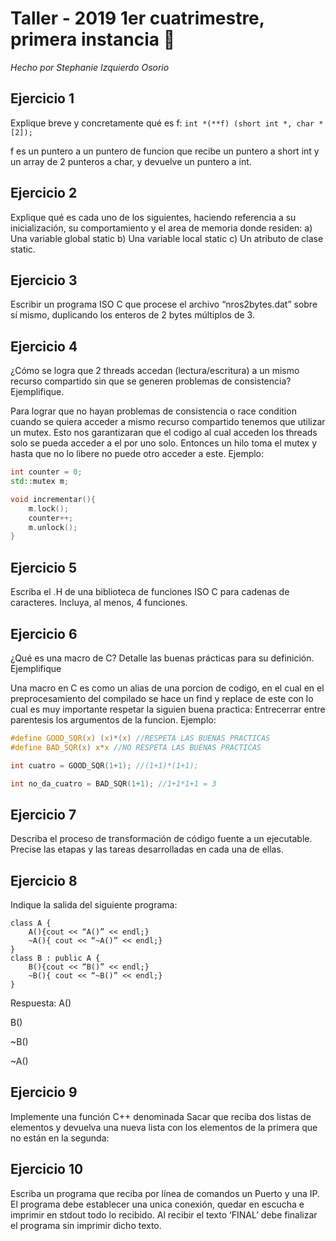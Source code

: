 # Taller - 2019 1er cuatrimestre, primera instancia :dart:
_Hecho por Stephanie Izquierdo Osorio_

## Ejercicio 1

Explique breve y concretamente qué es f:
`int *(**f) (short int *, char *[2]);`

f es un puntero a un puntero de funcion que recibe un puntero a short int y un array de 2 punteros a char, y devuelve un puntero a int.

## Ejercicio 2

Explique qué es cada uno de los siguientes, haciendo referencia a su inicialización, su comportamiento y el area de memoria donde residen: a) Una variable global static b) Una variable local static c) Un atributo de clase static.


## Ejercicio 3

Escribir un programa ISO C que procese el archivo “nros2bytes.dat” sobre sí mismo, duplicando los enteros de 2 bytes múltiplos de 3.

## Ejercicio 4

¿Cómo se logra que 2 threads accedan (lectura/escritura) a un mismo recurso compartido sin que se generen problemas de consistencia? Ejemplifique.

Para lograr que no hayan problemas de consistencia o race condition cuando se quiera acceder a mismo recurso compartido tenemos que utilizar un mutex. Esto nos garantizaran que el codigo al cual acceden los threads solo se pueda acceder a el por uno solo. Entonces
un hilo toma el mutex y hasta que no lo libere no puede otro acceder a este. Ejemplo:

```cpp
int counter = 0;
std::mutex m;

void incrementar(){
    m.lock();
    counter++;
    m.unlock();
}


```
## Ejercicio 5

Escriba el .H de una biblioteca de funciones ISO C para cadenas de caracteres. Incluya, al menos, 4 funciones.

## Ejercicio 6

¿Qué es una macro de C? Detalle las buenas prácticas para su definición. Ejemplifique

Una macro en C es como un alias de una porcion de codigo, en el cual en el preprocesamiento del compilado se hace un find y replace de este con lo cual es muy importante respetar la siguien buena practica: Entrecerrar entre parentesis los argumentos de la funcion. Ejemplo:

```c
#define GOOD_SQR(x) (x)*(x) //RESPETA LAS BUENAS PRACTICAS
#define BAD_SQR(x) x*x //NO RESPETA LAS BUENAS PRACTICAS

int cuatro = GOOD_SQR(1+1); //(1+1)*(1+1);

int no_da_cuatro = BAD_SQR(1+1); //1+1*1+1 = 3

```

## Ejercicio 7

Describa el proceso de transformación de código fuente a un ejecutable. Precise las etapas y las tareas desarrolladas en cada una de ellas.



## Ejercicio 8
Indique la salida del siguiente programa:
```
class A {
    A(){cout << “A()” << endl;}
    ~A(){ cout << “~A()” << endl;}
}
class B : public A {
    B(){cout << “B()” << endl;}
    ~B(){ cout << “~B()” << endl;}
}
```

Respuesta:
A()

B()

~B()

~A()

## Ejercicio 9

Implemente una función C++ denominada Sacar que reciba dos listas de elementos y devuelva una nueva lista con los elementos de la primera que no están en la segunda:



## Ejercicio 10
Escriba un programa que reciba por línea de comandos un Puerto y una IP. El programa debe establecer una unica conexión, quedar en escucha e imprimir en stdout todo lo recibido. Al recibir el texto ‘FINAL’ debe finalizar el programa sin imprimir dicho texto.
